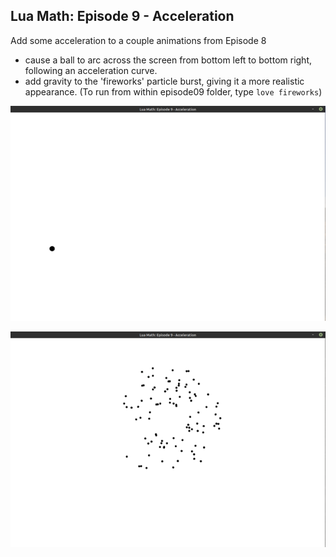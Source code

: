 ## Lua Math: Episode 9 - Acceleration

Add some acceleration to a couple animations from Episode 8

- cause a ball to arc across the screen from bottom left to bottom right, following an acceleration curve.
- add gravity to the 'fireworks' particle burst, giving it a more realistic appearance. (To run from within episode09 folder, type `love fireworks`)


![ball arcing across the screen from bottom left to bottom right, following an acceleration curve](arcing-ball.gif)

![black dots burst from the center, dispersing outward, but also falling as they are affected by gravity](fireworks.gif)
